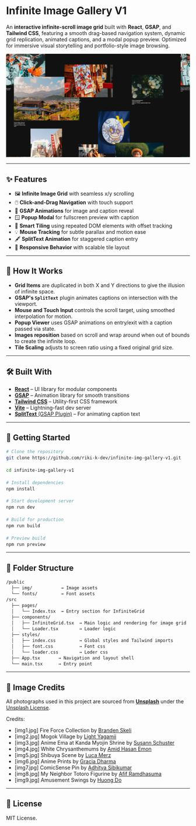 # Infinite Image Gallery V1

An **interactive infinite-scroll image grid** built with **React**, **GSAP**, and **Tailwind CSS**, featuring a smooth drag-based navigation system, dynamic grid replication, animated captions, and a modal popup preview. Optimized for immersive visual storytelling and portfolio-style image browsing.

[![Hero Screenshot](public/heropage.png)](https://infinite-img-gallery-v1.vercel.app/)

---

## ✨ Features

* 🖼️ **Infinite Image Grid** with seamless x/y scrolling
* 🖱️ **Click-and-Drag Navigation** with touch support
* 🧲 **GSAP Animations** for image and caption reveal
* 🪟 **Popup Modal** for fullscreen preview with caption
* 🧩 **Smart Tiling** using repeated DOM elements with offset tracking
* 💡 **Mouse Tracking** for subtle parallax and motion ease
* 🖋️ **SplitText Animation** for staggered caption entry
* 📱 **Responsive Behavior** with scalable tile layout

---

## 🧠 How It Works

* **Grid Items** are duplicated in both X and Y directions to give the illusion of infinite space.
* **GSAP's `SplitText`** plugin animates captions on intersection with the viewport.
* **Mouse and Touch Input** controls the scroll target, using smoothed interpolation for motion.
* **Popup Viewer** uses GSAP animations on entry/exit with a caption passed via state.
* **Images reposition** based on scroll and wrap around when out of bounds to create the infinite loop.
* **Tile Scaling** adjusts to screen ratio using a fixed original grid size.

---

## 🛠️ Built With

* [**React**](https://reactjs.org/) – UI library for modular components
* [**GSAP**](https://gsap.com) – Animation library for smooth transitions
* [**Tailwind CSS**](https://tailwindcss.com) – Utility-first CSS framework
* [**Vite**](https://vitejs.dev/) – Lightning-fast dev server
* [**SplitText** (GSAP Plugin)](https://gsap.com/docs/v3/Plugins/SplitText/) – For animating caption text

---

## 🚀 Getting Started

```bash
# Clone the repository
git clone https://github.com/riki-k-dev/infinite-img-gallery-v1.git

cd infinite-img-gallery-v1

# Install dependencies
npm install

# Start development server
npm run dev

# Build for production
npm run build

# Preview build
npm run preview
```

---

## 📁 Folder Structure

```
/public
  ├── img/           → Image assets
  └── fonts/         → Font assets
/src
  ├── pages/
  │   └── Index.tsx  → Entry section for InfiniteGrid
  ├── components/
  │   ├── InfiniteGrid.tsx  → Main logic and rendering for image grid
  │   └── Loader.tsx        → Loader logic
  ├── styles/
  │   ├── index.css         → Global styles and Tailwind imports
  │   ├── font.css          → Font css 
  │   └── loader.css        → Loder css
  ├── App.tsx       → Navigation and layout shell
  └── main.tsx      → Entry point
```

---

## 📸 Image Credits

All photographs used in this project are sourced from **[Unsplash](https://unsplash.com/)** under the [Unsplash License](https://unsplash.com/license).

Credits:

* \[img1.jpg] Fire Force Collection by [Branden Skeli](https://unsplash.com/@branden_skeli)
* \[img2.jpg] Mogok Village by [Light Yagamii](https://unsplash.com/@light51)
* \[img3.jpg] Anime Ema at Kanda Myojin Shrine by [Susann Schuster](https://unsplash.com/@susannschuster)
* \[img4.jpg] White Chrysanthemums by [Amid Hasan Emon](https://unsplash.com/de/@emonphoto)
* \[img5.jpg] Shibuya Scene by [Luca Merz](https://unsplash.com/@lucadahsavage)
* \[img6.jpg] Anime Prints by [Gracia Dharma](https://unsplash.com/@graciadharmaa)
* \[img7.jpg] ComicSense Pin by [Adhitya Sibikumar](https://unsplash.com/@adhitya_2505)
* \[img8.jpg] My Neighbor Totoro Figurine by [Afif Ramdhasuma](https://unsplash.com/@javaistan)
* \[img9.jpg] Amusement Swings by [Huong Do](https://unsplash.com/ko/@huongddn)

---

## 📄 License

MIT License.
